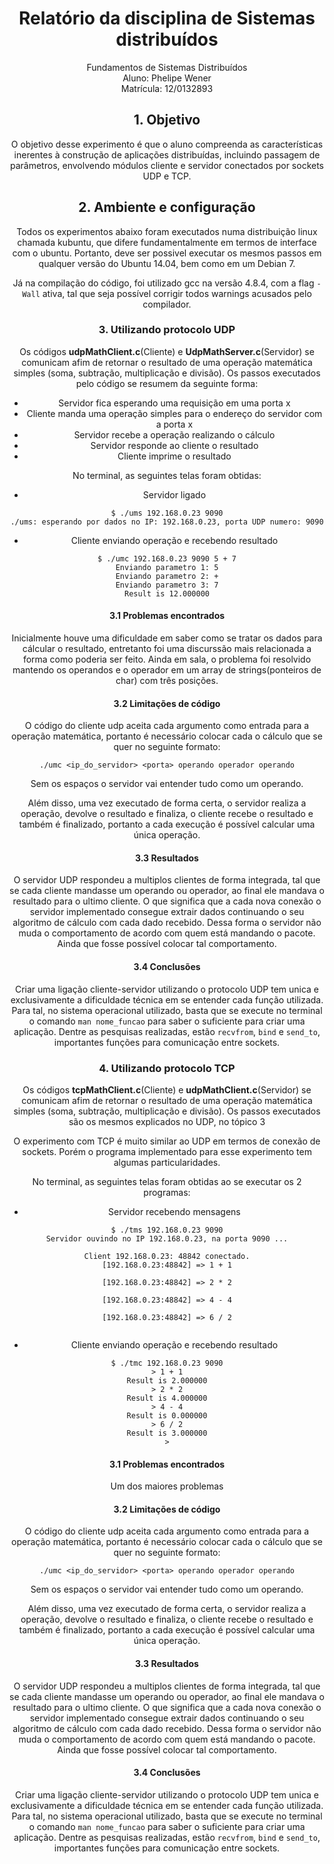 <center> <h1>Relatório da disciplina de Sistemas distribuídos</h1></center>
<center>
Fundamentos de Sistemas Distribuídos </br>
Aluno: Phelipe Wener </br>
Matrícula: 12/0132893 </br>

## 1. Objetivo
  O objetivo desse experimento é que o aluno compreenda as características
inerentes à construção de aplicações distribuídas, incluindo passagem de parâmetros,
envolvendo módulos cliente e servidor conectados por sockets UDP e TCP.

## 2. Ambiente e configuração
Todos os experimentos abaixo foram executados numa distribuição linux chamada kubuntu, que difere fundamentalmente em termos de interface com o ubuntu. Portanto, deve ser possivel executar os mesmos passos em qualquer versão do Ubuntu 14.04, bem como em um Debian 7.

Já na compilação do código, foi utilizado gcc na versão 4.8.4, com a flag `-Wall` ativa, tal que seja possível corrigir todos warnings acusados pelo compilador.


### 3. Utilizando protocolo UDP
Os códigos <b>udpMathClient.c</b>(Cliente) e <b>UdpMathServer.c</b>(Servidor) se comunicam afim de retornar o resultado de uma operação matemática simples (soma, subtração, multiplicação e divisão). Os passos executados pelo código se resumem da seguinte forma:

* Servidor fica esperando uma requisição em uma porta x
* Cliente manda uma operação simples para o endereço do servidor com a porta x
* Servidor recebe a operação realizando o cálculo
* Servidor responde ao cliente o resultado
* Cliente imprime o resultado

No terminal, as seguintes telas foram obtidas:

- Servidor ligado

```
$ ./ums 192.168.0.23 9090
./ums: esperando por dados no IP: 192.168.0.23, porta UDP numero: 9090
```

- Cliente enviando operação e recebendo resultado

```
$ ./umc 192.168.0.23 9090 5 + 7
Enviando parametro 1: 5
Enviando parametro 2: +
Enviando parametro 3: 7
Result is 12.000000
```

#### 3.1 Problemas encontrados
Inicialmente houve uma dificuldade em saber como se tratar os dados para cálcular o resultado, entretanto foi uma discurssão mais relacionada a forma como poderia ser feito. Ainda em sala, o problema foi resolvido mantendo os operandos e o operador em um array de strings(ponteiros de char) com três posições.

#### 3.2 Limitações de código
O código do cliente udp aceita cada argumento como entrada para a operação matemática, portanto é necessário colocar cada o cálculo que se quer no seguinte formato:

```
./umc <ip_do_servidor> <porta> operando operador operando
```

Sem os espaços o servidor vai entender tudo como um operando.

Além disso, uma vez executado de forma certa, o servidor realiza a operação, devolve o resultado e finaliza, o cliente recebe o resultado e também é finalizado, portanto a cada execução é possível calcular uma única operação.

#### 3.3 Resultados

O servidor UDP respondeu a multiplos clientes de forma integrada, tal que se cada cliente mandasse um operando ou operador, ao final ele mandava o resultado para o ultimo cliente. O que significa que a cada nova conexão o servidor implementado consegue extrair dados continuando o seu algoritmo de cálculo com cada dado recebido. Dessa forma o servidor não muda o comportamento de acordo com quem está mandando o pacote. Ainda que fosse possível colocar tal comportamento.

#### 3.4 Conclusões
Criar uma ligação cliente-servidor utilizando o protocolo UDP tem unica e exclusivamente a dificuldade técnica em se entender cada função utilizada. Para tal, no sistema operacional utilizado, basta que se execute no terminal o comando `man nome_funcao` para saber o suficiente para criar uma aplicação. Dentre as pesquisas realizadas, estão `recvfrom`, `bind` e `send_to`, importantes funções para comunicação entre sockets.

### 4. Utilizando protocolo TCP
Os códigos <b>tcpMathClient.c</b>(Cliente) e <b>udpMathClient.c</b>(Servidor) se comunicam afim de retornar o resultado de uma operação matemática simples (soma, subtração, multiplicação e divisão). Os passos executados são os mesmos explicados no UDP, no tópico 3

O experimento com TCP é muito similar ao UDP em termos de conexão de sockets. Porém o programa implementado para esse experimento tem algumas particularidades.

No terminal, as seguintes telas foram obtidas ao se executar os 2 programas:

- Servidor recebendo mensagens

```
$ ./tms 192.168.0.23 9090
Servidor ouvindo no IP 192.168.0.23, na porta 9090 ...

Client 192.168.0.23: 48842 conectado.
[192.168.0.23:48842] => 1 + 1

[192.168.0.23:48842] => 2 * 2

[192.168.0.23:48842] => 4 - 4

[192.168.0.23:48842] => 6 / 2


```

- Cliente enviando operação e recebendo resultado

```
$ ./tmc 192.168.0.23 9090
> 1 + 1
Result is 2.000000
> 2 * 2
Result is 4.000000
> 4 - 4
Result is 0.000000
> 6 / 2
Result is 3.000000
>
```

#### 3.1 Problemas encontrados
Um dos maiores problemas 

#### 3.2 Limitações de código
O código do cliente udp aceita cada argumento como entrada para a operação matemática, portanto é necessário colocar cada o cálculo que se quer no seguinte formato:

```
./umc <ip_do_servidor> <porta> operando operador operando
```

Sem os espaços o servidor vai entender tudo como um operando.

Além disso, uma vez executado de forma certa, o servidor realiza a operação, devolve o resultado e finaliza, o cliente recebe o resultado e também é finalizado, portanto a cada execução é possível calcular uma única operação.

#### 3.3 Resultados

O servidor UDP respondeu a multiplos clientes de forma integrada, tal que se cada cliente mandasse um operando ou operador, ao final ele mandava o resultado para o ultimo cliente. O que significa que a cada nova conexão o servidor implementado consegue extrair dados continuando o seu algoritmo de cálculo com cada dado recebido. Dessa forma o servidor não muda o comportamento de acordo com quem está mandando o pacote. Ainda que fosse possível colocar tal comportamento.

#### 3.4 Conclusões
Criar uma ligação cliente-servidor utilizando o protocolo UDP tem unica e exclusivamente a dificuldade técnica em se entender cada função utilizada. Para tal, no sistema operacional utilizado, basta que se execute no terminal o comando `man nome_funcao` para saber o suficiente para criar uma aplicação. Dentre as pesquisas realizadas, estão `recvfrom`, `bind` e `send_to`, importantes funções para comunicação entre sockets.
